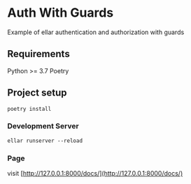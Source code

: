 # Auth With Guards
Example of ellar authentication and authorization with guards

## Requirements
Python >= 3.7
Poetry

## Project setup
```
poetry install
```

### Development Server
```
ellar runserver --reload
```

### Page
visit [http://127.0.0.1:8000/docs/](http://127.0.0.1:8000/docs/)
